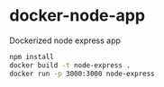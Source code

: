 # docker-node-app
Dockerized node express app

```sh
npm install
docker build -t node-express .
docker run -p 3000:3000 node-express
```
